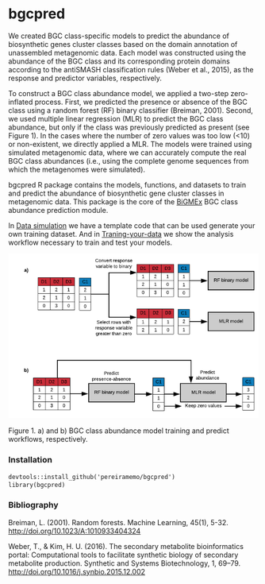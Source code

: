 # bgcpred

We created BGC class-specific models to predict the abundance of biosynthetic genes cluster classes based on the domain annotation of unassembled metagenomic data. Each model was constructed using the abundance of the BGC class and its corresponding protein domains according to the antiSMASH classification rules (Weber et al., 2015), as the response and predictor variables, respectively.

To construct a BGC class abundance model, we applied a two-step zero-inflated process. First, we predicted the presence or absence of the BGC class using a random forest (RF) binary classifier (Breiman, 2001). Second, we used multiple linear regression (MLR) to predict the BGC class abundance, but only if the class was previously predicted as present (see Figure 1). In the cases where the number of zero values was too low (<10) or non-existent, we directly applied a
MLR. The models were trained using simulated metagenomic data, where we can
accurately compute the real BGC class abundances (i.e., using the complete genome sequences from which the metagenomes were simulated).


bgcpred R package contains the models, functions, and datasets to train and predict the
abundance of biosynthetic gene cluster classes in metagenomic data. This package is the core of the
[BiGMEx](https://github.com/pereiramemo/BiGMEx) BGC class abundance prediction module. 


In [Data simulation](https://github.com/pereiramemo/BiGMEx/wiki/Data-simulation) we have a template code that can be used generate your own training dataset. And in [Traning-your-data](https://rawgit.com/pereiramemo/BiGMEx/master/machine_leaRning/bgcpred_workflow.html) we show the analysis workflow necessary to train and test your models.


![Training workflow](https://github.com/pereiramemo/bgcpred/blob/master/images/Traning_and_prediction_workflow.png)


Figure 1. a) and b) BGC class abundance model training and predict workflows, respectively.

### Installation

```
devtools::install_github('pereiramemo/bgcpred')
library(bgcpred)
```

### Bibliography
Breiman, L. (2001). Random forests. Machine Learning, 45(1), 5-32. http://doi.org/10.1023/A:1010933404324

Weber, T., & Kim, H. U. (2016). The secondary metabolite bioinformatics portal: Computational tools to facilitate synthetic biology of secondary metabolite production. Synthetic and Systems Biotechnology, 1, 69–79. http://doi.org/10.1016/j.synbio.2015.12.002

